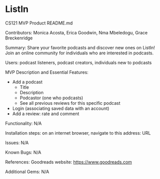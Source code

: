 # ListIn
CS121 MVP Product 
README.md

Contributors: Monica Acosta, Erica Goodwin, Nma Mbeledogu, Grace Breckenridge

Summary: Share your favorite podcasts and discover new ones on ListIn! Join an online community for individuals who are interested in podcasts. 

Users: podcast listeners, podcast creators, individuals new to podcasts

MVP Description and Essential Features: 
- Add a podcast
  - Title 
  - Description
  - Podcastor (one who podcasts)
  - See all previous reviews for this specific podcast
- Login (associating saved data with an account)
- Add a review: rate and comment

Functionality: N/A

Installation steps: on an internet browser, navigate to this address: URL

Issues: N/A

Known Bugs: N/A

References: Goodreads website: https://www.goodreads.com

Additional Gems: N/A
